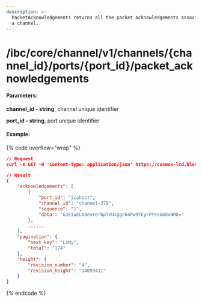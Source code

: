 ```yaml
---
description: >-
  PacketAcknowledgements returns all the packet acknowledgements associated with
  a channel.
---
```


# /ibc/core/channel/v1/channels/{channel\_id}/ports/{port\_id}/packet\_acknowledgements

#### **Parameters:**

**channel\_id - string**, channel unique identifier

**port\_id - string**, port unique identifier

#### Example:

{% code overflow="wrap" %}
```json
// Request
curl -X GET -H 'Content-Type: application/json' https://cosmos-lcd.blockpi.network/cosmos/<your-api-key>/v1/ibc/core/channel/v1/channels/channel-370/ports/icahost/packet_acknowledgements

// Result
{
    "acknowledgements": [
        {
            "port_id": "icahost",
            "channel_id": "channel-370",
            "sequence": "1",
            "data": "GJEiwELm3evrerbpTVUsggc64Pw9TEyrPYesGmUxNM8="
        },
        ......
    ],
    "pagination": {
        "next_key": "LzMy",
        "total": "174"
    },
    "height": {
        "revision_number": "4",
        "revision_height": "14099411"
    }
}
```
{% endcode %}
